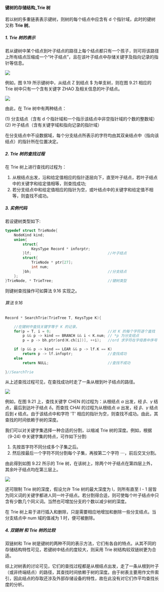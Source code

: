
#### 键树的存储结构_Trie 树

若以树的多重链表表示键树，则树的每个结点中应含有 d 个指针域，此时的键树又称 **Trie 树**。

##### 1. Trie 树的表示

若从键树中某个结点到叶子结点的路径上每个结点都只有一个孩子，则可将该路径上所有结点压缩成一个“叶子结点”，且在该叶子结点中存储关键字及指向记录的指针等信息。

![](https://gitee.com/mayundaze/img_bed/raw/master/20200714113955.png)

例如，图 9.19 所示键树中，从结点 Z 到结点 $ 为单支树，则在图 9.21 相应的 Trie 树中只有一个含有关键字 ZHAO 及相关信息的叶子结点。

![](https://gitee.com/mayundaze/img_bed/raw/master/20200714145648.png)

由此，在 Trie 树中有两种结点：

$(1)$ 分支结点（含有 d 个指针域和一个指示该结点中非空指针域的个数的整数域）
$(2)$ 叶子结点（含有关键字域和指向记录的指针域）

在分支结点中不设数据域，每个分支结点所表示的字符均由其双亲结点中（指向该结点）的指针所在位置决定。

##### 2. Trie 树的查找过程

在 Trie 树上进行查找的过程为：

1. 从根结点出发，沿和给定值相应的指针逐层向下，直至叶子结点，若叶子结点中的关键字和给定值相等，则查找成功;
2. 若分支结点中和给定值相应的指针为空，或叶结点中的关键字和给定值不相等，则査找不成功。

##### 3. 实例代码

若设键树类型如下:

```cpp
typedef struct TrieNode{
    NodeKind kind;
    union{
        struct{
            KeysType Record * inforptr; 
        }lf;                                   //叶子结点
        struct{ 
            TrieNode * ptr[27]; 
            int num; 
        }bh;                                   //分支结点
    };
}TrieNode, * TrieTree;                         //键树类型
```

则键树查找操作可如算法 9.16 实现之。

###### 算法 9.16

```cpp
Record * SearchTrie(TrieTree T, KeysType K){

    //在键树中査找关键字等于 K 的记录。
    for(p = T, i = 0;                          //对 K 的每个字符逐个査找
        p && p -> kind == BRANCH && i < K.num; // *p 为分支结点
        p = p -> bh.ptr[ord(K.ch[i])], ++i);   //ord 求字符在字母表中序号   //假设 ord 过程将 K.ch [i 门字符转换成该字符在字母表中序号，并假设字符'S'的序号为零。

    if (p && p -> kind == LEAR && p -> lf.K == K) 
        return p -> lf.infoptr;                //查找成功
    else 
        return NULL;                           //查找不成功 
        
}//SearchTrie
```

从上述查找过程可见，在查找成功时走了一条从根到叶子结点的路径。

![](https://gitee.com/mayundaze/img_bed/raw/master/20200714145648.png)

例如，在图 9.21 上，查找关键字 CHEN 的过程为：从根结点 $\alpha$ 出发，经 $\beta$、$\gamma$ 结点，最后到达叶子结点 $\delta$。而查找 CHAI 的过程为从根结点 $\alpha$ 出发，经 $\beta$、$\gamma$ 结点后到 $\epsilon$ 结点。由于该结点中和字符 'T' 相应的指针为空，则查找不成功。由此，其查找的时间依赖于树的深度。

我们可以对关键字集选择一种合适的分割，以缩减 Trie 树的深度。例如，根据（9-24) 中关键字集的特点，可作如下分割:

1. 先按首字符不同分成多个子集之后。
2. 然后按最后一个字符不同分割每个子集，再按第二个字符 $\cdots$，前后交叉分割。

由此得到如图 9.22 所示的 Trie 树，在该树上，除两个叶子结点在第四层上外，其余叶子结点均在第三层上。

![](https://gitee.com/mayundaze/img_bed/raw/master/20200714152458.png)

还可限制 Trie 树的深度，假设允许 Trie 树的最大深度为 l，则所有直至 l - 1 层皆为同义词的关键字都进人同一叶子结点。若分割得合适，则可使每个叶子结点中只含有少数几个同义词。当然也可增加分支的个数以减少树的深度。

在 Trie 树上易于进行插入和删除，只是需要相应地增加和删除一些分支结点。当分支结点中 num 域的值减为 1 时，便可被删除。

##### 4. 双链树 和 Trie 树的比较

双链树和 Trie 树是键树的两种不同的表示方法，它们有各自的特点。从其不同的存储结构特性可见，若键树中结点的度较大，则采用 Trie 树结构较双链树更为合适。

综上对树表的讨论可见，它们的查找过程都是从根结点出发，走了一条从根到叶子（或非终端结点）的路径，其查找时间依赖于树的深度。由于树表主要用作文件索引，因此结点的存取还涉及外部存储设备的特性，故在此没有对它们作平均查找长度的分析。
